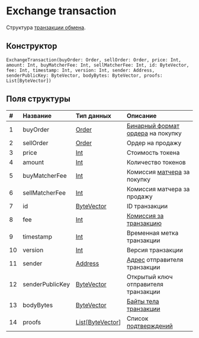 # Exchange transaction

Структура [транзакции обмена](/ru/blockchain/transaction-type/exchange-transaction).

## Конструктор

``` ride
ExchangeTransaction(buyOrder: Order, sellOrder: Order, price: Int, amount: Int, buyMatcherFee: Int, sellMatcherFee: Int, id: ByteVector, fee: Int, timestamp: Int, version: Int, sender: Address, senderPublicKey: ByteVector, bodyBytes: ByteVector, proofs: List[ByteVector])
```

## Поля структуры

| # | Название | Тип данных | Описание |
| :--- | :--- | :--- | :--- |
| 1 | buyOrder | [Order](/ru/ride/v4/structures/common-structures/order) | [Бинарный формат ордера](/ru/blockchain/binary-format/transaction-binary-format/) на покупку |
| 2 | sellOrder | [Order](/ru/ride/v4/structures/common-structures/order) | Ордер на продажу |
| 3 | price | [Int](/ru/ride/v4/data-types/int) | Стоимость токена |
| 4 | amount | [Int](/ru/ride/v4/data-types/int) | Количество токенов |
| 5 | buyMatcherFee | [Int](/ru/ride/v4/data-types/int) | Комиссия [матчера](https://docs.waves.exchange/ru/waves-matcher/) за покупку |
| 6 | sellMatcherFee | [Int](/ru/ride/v4/data-types/int) | Комиссия матчера за продажу |
| 7 | id | [ByteVector](/ru/ride/v4/data-types/byte-vector) | ID транзакции |
| 8 | fee | [Int](/ru/ride/v4/data-types/int) | [Комиссия за транзакцию](/ru/blockchain/transaction/transaction-fee) |
| 9 | timestamp | [Int](/ru/ride/v4/data-types/int) | Временная метка транзакции |
| 10 | version | [Int](/ru/ride/v4/data-types/int) | Версия транзакции |
| 11 | sender | [Address](/ru/ride/v4/structures/common-structures/address) | [Адрес](/ru/blockchain/account/address) отправителя транзакции |
| 12 | senderPublicKey | [ByteVector](/ru/ride/v4/data-types/byte-vector) | Открытый ключ отправителя транзакции |
| 13 | bodyBytes | [ByteVector](/ru/ride/v4/data-types/byte-vector) | [Байты тела транзакции](/ru/blockchain/glossary#б) |
| 14 | proofs | [List](/ru/ride/v4/data-types/list)[[ByteVector](/ru/ride/v4/data-types/byte-vector)] | Список [подтверждений](/ru/blockchain/transaction/transaction-proof) |
